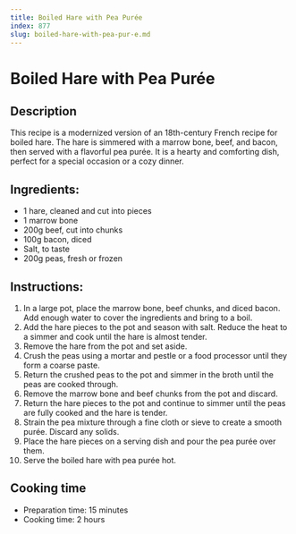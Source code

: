 ```yaml
---
title: Boiled Hare with Pea Purée
index: 877
slug: boiled-hare-with-pea-pur-e.md
---
```


# Boiled Hare with Pea Purée

## Description
This recipe is a modernized version of an 18th-century French recipe for boiled hare. The hare is simmered with a marrow bone, beef, and bacon, then served with a flavorful pea purée. It is a hearty and comforting dish, perfect for a special occasion or a cozy dinner.

## Ingredients:
- 1 hare, cleaned and cut into pieces
- 1 marrow bone
- 200g beef, cut into chunks
- 100g bacon, diced
- Salt, to taste
- 200g peas, fresh or frozen

## Instructions:
1. In a large pot, place the marrow bone, beef chunks, and diced bacon. Add enough water to cover the ingredients and bring to a boil.
2. Add the hare pieces to the pot and season with salt. Reduce the heat to a simmer and cook until the hare is almost tender.
3. Remove the hare from the pot and set aside. 
4. Crush the peas using a mortar and pestle or a food processor until they form a coarse paste.
5. Return the crushed peas to the pot and simmer in the broth until the peas are cooked through.
6. Remove the marrow bone and beef chunks from the pot and discard.
7. Return the hare pieces to the pot and continue to simmer until the peas are fully cooked and the hare is tender.
8. Strain the pea mixture through a fine cloth or sieve to create a smooth purée. Discard any solids.
9. Place the hare pieces on a serving dish and pour the pea purée over them.
10. Serve the boiled hare with pea purée hot.

## Cooking time
- Preparation time: 15 minutes
- Cooking time: 2 hours